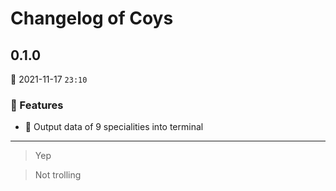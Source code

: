 # Changelog of Coys
<!-- Link to https://github.com/textkernel/nice/blob/master/CHANGELOG.md -->

## 0.1.0

:date: 2021-11-17 `23:10`

### :star2: Features

- :green_apple: Output data of 9 specialities into terminal

---

> Yep

<blockquote>
Not trolling
</blockquote>